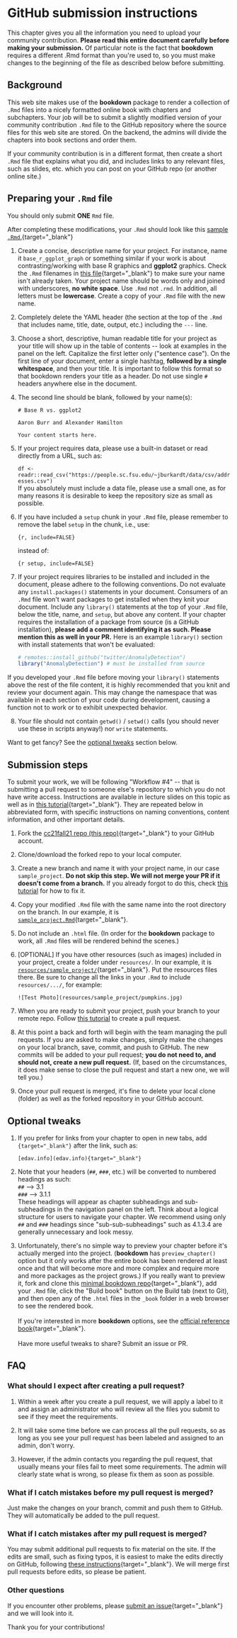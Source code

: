 # GitHub submission instructions

This chapter gives you all the information you need to upload your community contribution. **Please read this entire document carefully before making your submission.** Of particular note is the fact that **bookdown** requires a different .Rmd format than you're used to, so you must make changes to the beginning of the file as described below before submitting.

## Background

This web site makes use of the **bookdown** package to render a collection of `.Rmd` files into a nicely formatted online book with chapters and subchapters. Your job will be to submit a slightly modified version of your community contribution `.Rmd` file to the GitHub repository where the source files for this web site are stored. On the backend, the admins will divide the chapters into book sections and order them. 

If your community contribution is in a different format, then create a short `.Rmd` file that explains what you did, and includes links to any relevant files, such as slides, etc. which you can post on your GitHub repo (or another online site.)

## Preparing your `.Rmd` file

You should only submit **ONE** `Rmd` file. 

After completing these modifications, your `.Rmd` should look like this [sample `.Rmd`.](https://github.com/jtr13/cc21fall2/blob/main/sample_project.Rmd){target="_blank"}

1. Create a concise, descriptive name for your project. For instance, name it `base_r_ggplot_graph` or something similar if your work is about contrasting/working with base R graphics and **ggplot2** graphics. Check the `.Rmd` filenames in [this file](https://github.com/jtr13/cc21fall2/blob/main/_bookdown.yml){target="_blank"} to make sure your name isn't already taken. Your project name should be words only and joined with underscores, **no white space**. Use `.Rmd` not `.rmd`. In addition, all letters must be **lowercase**. Create a copy of your `.Rmd` file with the new name. 

2. Completely delete the YAML header (the section at the top of the `.Rmd` that includes name, title, date, output, etc.) including the `---` line.
    
3. Choose a short, descriptive, human readable title for your project as your title will show up in the table of contents -- look at examples in the panel on the left. Capitalize the first letter only ("sentence case"). On the first line of your document, enter a single hashtag, **followed by a single whitespace**, and then your title. It is important to follow this format so that bookdown renders your title as a header. Do not use single `#` headers anywhere else in the document. 
    
4. The second line should be blank, followed by your name(s):
    
   ```
   # Base R vs. ggplot2
 
   Aaron Burr and Alexander Hamilton
   
   Your content starts here. 
   ```

5. If your project requires data, please use a built-in dataset or read directly from a URL, such as:

   `df <- readr::read_csv("https://people.sc.fsu.edu/~jburkardt/data/csv/addresses.csv")` <br> If you absolutely must include a data file, please use a small one, as for many reasons it is desirable to keep the repository size as small as possible.
    
6. If you have included a `setup` chunk in your `.Rmd` file, please remember to remove the label `setup` in the chunk, i.e., use:

   ```
   {r, include=FALSE}
   ```

   instead of:

   ```
   {r setup, include=FALSE}
   ```

7. If your project requires libraries to be installed and included in the document, please adhere to the following conventions. Do not evaluate any `install.packages()` statements in your document. Consumers of an `.Rmd` file won't want packages to get installed when they knit your document. Include any `library()` statements at the top of your `.Rmd` file, below the title, name, and `setup`, but above any content. If your chapter requires the installation of a package from source (is a GitHub installation), **please add a comment identifying it as such. Please mention this as well in your PR.** Here is an example `library()` section with install statements that won't be evaluated:

   
   ```r
   # remotes::install_github("twitter/AnomalyDetection")
   library("AnomalyDetection") # must be installed from source
   ```
   
If you developed your `.Rmd` file before moving your `library()` statements above the rest of the file content, it is highly recommended that you knit and review your document again. This may change the namespace that was available in each section of your code during development, causing a function not to work or to exhibit unexpected behavior.
 
8. Your file should not contain `getwd()` / `setwd()` calls (you should never use these in scripts anyway!) nor `write` statements.

Want to get fancy? See the [optional tweaks](#optional-tweaks) section below.

## Submission steps

To submit your work, we will be following "Workflow #4" -- that is submitting a pull request to someone else's repository to which you do not have write access. Instructions are available in lecture slides on this topic as well as in [this tutorial](https://edav.info/github.html#st-pr-on-another-repo-with-branching){target="_blank"}. They are repeated below in abbreviated form, with specific instructions on naming conventions, content information, and other important details.

1. Fork the [cc21fall21 repo (this repo)](https://github.com/jtr13/cc21fall21){target="_blank"} to your GitHub account.

2. Clone/download the forked repo to your local computer.

3. Create a new branch and name it with your project name, in our case `sample_project`. **Do not skip this step. We will not merge your PR if it doesn't come from a branch.** If you already forgot to do this, check [this tutorial](https://edav.info/github.html#fixing-mistakes) for how to fix it.  

4. Copy your modified `.Rmd` file with the same name into the root directory on the branch. In our example, it is [`sample_project.Rmd`](sample_project.Rmd){target="_blank"}. 
   
5. Do not include an `.html` file. (In order for the **bookdown** package to work, all `.Rmd` files will be rendered behind the scenes.)

6. [OPTIONAL] If you have other resources (such as images) included in your project, create a folder under `resources/`. In our example, it is [`resources/sample_project/`](resources/sample_project){target="_blank"}. Put the resources files there. Be sure to change all the links in your `.Rmd` to include `resources/.../`, for example:

    `![Test Photo](resources/sample_project/pumpkins.jpg)`

7. When you are ready to submit your project, push your branch to your remote repo. Follow [this tutorial](https://help.github.com/en/articles/creating-a-pull-request-from-a-fork) to create a pull request. 

8. At this point a back and forth will begin with the team managing the pull requests. If you are asked to make changes, simply make the changes on your local branch, save, commit, and push to GitHub. The new commits will be added to your pull request; **you do not need to, and should not, create a new pull request.** (If, based on the circumstances, it does make sense to close the pull request and start a new one, we will tell you.)

9. Once your pull request is merged, it's fine to delete your local clone (folder) as well as the forked repository in your GitHub account. 

## Optional tweaks

1. If you prefer for links from your chapter to open in new tabs, add `{target="_blank"}` after the link, such as:

   `[edav.info](edav.info){target="_blank"}`

2. Note that your headers (`##`, `###`, etc.) will be converted to numbered headings as such: <br> `##`  --> 3.1 <br> `###` --> 3.1.1 <br> These headings will appear as chapter subheadings and sub-subheadings in the navigation panel on the left. Think about a logical structure for users to navigate your chapter. We recommend using only `##` and `###` headings since "sub-sub-subheadings" such as 4.1.3.4 are generally unnecessary and look messy.

3. Unfortunately, there's no simple way to preview your chapter before it's actually merged into the project. (**bookdown** has  `preview_chapter()` option but it only works after the entire book has been rendered at least once and that will become more and more complex and require more and more packages as the project grows.) If you really want to preview it, fork and clone this [minimal bookdown repo](https://github.com/yihui/bookdown-minimal){target="_blank"}, add your `.Rmd` file, click the "Build book" button on the Build tab (next to Git), and then open any of the `.html` files in the `_book` folder in a web browser to see the rendered book. <br><br> If you're interested in more **bookdown** options, see the [official reference book](https://bookdown.org/yihui/bookdown/){target="_blank"}. <br><br> Have more useful tweaks to share? Submit an issue or PR.


## FAQ

### What should I expect after creating a pull request? 

1. Within a week after you create a pull request, we will apply a label to it and assign an administrator who will review all the files you submit to see if they meet the requirements. 

2. It will take some time before we can process all the pull requests, so as long as you see your pull request has been labeled and assigned to an admin, don't worry. 

3. However, if the admin contacts you regarding the pull request, that usually means your files fail to meet some requirements. The admin will clearly state what is wrong, so please fix them as soon as possible. 

### What if I catch mistakes before my pull request is merged?

Just make the changes on your branch, commit and push them to GitHub. They will automatically be added to the pull request.

### What if I catch mistakes after my pull request is merged?

You may submit additional pull requests to fix material on the site. If the edits are small, such as fixing typos, it is easiest to make the edits directly on GitHub, following [these instructions](https://edav.info/contribute.html#github-only-walkthrough){target="_blank"}. We will merge first pull requests before edits, so please be patient.

### Other questions

If you encounter other problems, please [submit an issue](https://github.com/jtr13/cc21fall21/issues){target="_blank"} and we will look into it. 

Thank you for your contributions!
